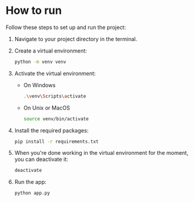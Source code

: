 # How to run

Follow these steps to set up and run the project:

1. Navigate to your project directory in the terminal.
2. Create a virtual environment:

    ```bash
    python -m venv venv
    ```

3. Activate the virtual environment:

   - On Windows

       ```bash
       .\venv\Scripts\activate
       ```

   - On Unix or MacOS

       ```bash
       source venv/bin/activate
       ```

4. Install the required packages:

    ```bash
    pip install -r requirements.txt
    ```

5. When you're done working in the virtual environment for the moment, you can deactivate it:

   ```bash
   deactivate
   ```

6. Run the app:

    ```python
    python app.py
    ```
